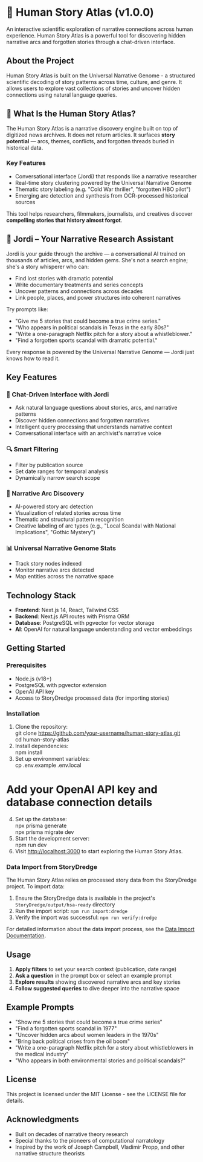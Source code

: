 # 🧬 Human Story Atlas (v1.0.0)

An interactive scientific exploration of narrative connections across human experience. Human Story Atlas is a powerful tool for discovering hidden narrative arcs and forgotten stories through a chat-driven interface.

## About the Project

Human Story Atlas is built on the Universal Narrative Genome - a structured scientific decoding of story patterns across time, culture, and genre. It allows users to explore vast collections of stories and uncover hidden connections using natural language queries.

## 🧠 What Is the Human Story Atlas?

The Human Story Atlas is a narrative discovery engine built on top of digitized news archives. It does not return articles. It surfaces **story potential** — arcs, themes, conflicts, and forgotten threads buried in historical data.

### Key Features

- Conversational interface (Jordi) that responds like a narrative researcher
- Real-time story clustering powered by the Universal Narrative Genome
- Thematic story labeling (e.g. "Cold War thriller", "forgotten HBO pilot")
- Emerging arc detection and synthesis from OCR-processed historical sources

This tool helps researchers, filmmakers, journalists, and creatives discover **compelling stories that history almost forgot**.

## 👤 Jordi – Your Narrative Research Assistant

Jordi is your guide through the archive — a conversational AI trained on thousands of articles, arcs, and hidden gems. She's not a search engine; she's a story whisperer who can:

* Find lost stories with dramatic potential
* Write documentary treatments and series concepts
* Uncover patterns and connections across decades
* Link people, places, and power structures into coherent narratives

Try prompts like:

* "Give me 5 stories that could become a true crime series."
* "Who appears in political scandals in Texas in the early 80s?"
* "Write a one-paragraph Netflix pitch for a story about a whistleblower."
* "Find a forgotten sports scandal with dramatic potential."

Every response is powered by the Universal Narrative Genome — Jordi just knows how to read it.

## Key Features

### 💬 Chat-Driven Interface with Jordi

* Ask natural language questions about stories, arcs, and narrative patterns
* Discover hidden connections and forgotten narratives
* Intelligent query processing that understands narrative context
* Conversational interface with an archivist's narrative voice

### 🔍 Smart Filtering

* Filter by publication source
* Set date ranges for temporal analysis
* Dynamically narrow search scope

### 🧩 Narrative Arc Discovery

* AI-powered story arc detection
* Visualization of related stories across time
* Thematic and structural pattern recognition
* Creative labeling of arc types (e.g., "Local Scandal with National Implications", "Gothic Mystery")

### 📊 Universal Narrative Genome Stats

* Track story nodes indexed
* Monitor narrative arcs detected
* Map entities across the narrative space

## Technology Stack

* **Frontend**: Next.js 14, React, Tailwind CSS
* **Backend**: Next.js API routes with Prisma ORM
* **Database**: PostgreSQL with pgvector for vector storage
* **AI**: OpenAI for natural language understanding and vector embeddings

## Getting Started

### Prerequisites

* Node.js (v18+)
* PostgreSQL with pgvector extension
* OpenAI API key
* Access to StoryDredge processed data (for importing stories)

### Installation

1. Clone the repository:  
git clone https://github.com/your-username/human-story-atlas.git  
cd human-story-atlas
2. Install dependencies:  
npm install
3. Set up environment variables:  
cp .env.example .env.local  
# Add your OpenAI API key and database connection details
4. Set up the database:  
npx prisma generate  
npx prisma migrate dev
5. Start the development server:  
npm run dev
6. Visit <http://localhost:3000> to start exploring the Human Story Atlas.

### Data Import from StoryDredge

The Human Story Atlas relies on processed story data from the StoryDredge project. To import data:

1. Ensure the StoryDredge data is available in the project's `StoryDredge/output/hsa-ready` directory
2. Run the import script: `npm run import:dredge`
3. Verify the import was successful: `npm run verify:dredge`

For detailed information about the data import process, see the [Data Import Documentation](docs/DATA_IMPORT.md).

## Usage

1. **Apply filters** to set your search context (publication, date range)
2. **Ask a question** in the prompt box or select an example prompt
3. **Explore results** showing discovered narrative arcs and key stories
4. **Follow suggested queries** to dive deeper into the narrative space

## Example Prompts

* "Show me 5 stories that could become a true crime series"
* "Find a forgotten sports scandal in 1977"
* "Uncover hidden arcs about women leaders in the 1970s"
* "Bring back political crises from the oil boom"
* "Write a one-paragraph Netflix pitch for a story about whistleblowers in the medical industry"
* "Who appears in both environmental stories and political scandals?"

## License

This project is licensed under the MIT License - see the LICENSE file for details.

## Acknowledgments

* Built on decades of narrative theory research
* Special thanks to the pioneers of computational narratology
* Inspired by the work of Joseph Campbell, Vladimir Propp, and other narrative structure theorists 